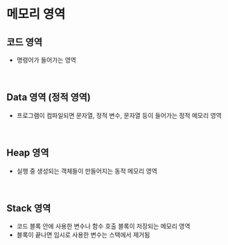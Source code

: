 # 메모리 영역

## 코드 영역
- 명령어가 들어가는 영역

<br>

## Data 영역 (정적 영역)
- 프로그램이 컴파일되면 문자열, 정적 변수, 문자열 등이 들어가는 정적 메모리 영역

<br>

## Heap 영역
- 실행 중 생성되는 객체들이 만들어지는 동적 메모리 영역

<br>

## Stack 영역
- 코드 블록 안에 사용한 변수나 함수 호출 블록이 저장되는 메모리 영역   
- 블록이 끝나면 임시로 사용한 변수는 스택에서 제거됨